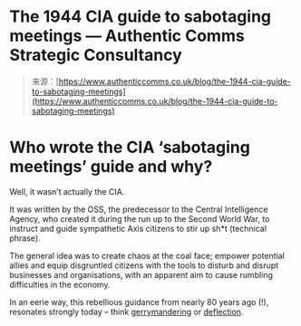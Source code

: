<!--yml
category: 未分类
date: 2024-05-27 15:00:11
-->

# The 1944 CIA guide to sabotaging meetings — Authentic Comms Strategic Consultancy

> 来源：[https://www.authenticcomms.co.uk/blog/the-1944-cia-guide-to-sabotaging-meetings](https://www.authenticcomms.co.uk/blog/the-1944-cia-guide-to-sabotaging-meetings)

# Who wrote the CIA ‘sabotaging meetings’ guide and why?

Well, it wasn’t actually the CIA.

It was written by the OSS, the predecessor to the Central Intelligence Agency, who created it during the run up to the Second World War, to instruct and guide sympathetic Axis citizens to stir up sh*t (technical phrase).

The general idea was to create chaos at the coal face; empower potential allies and equip disgruntled citizens with the tools to disturb and disrupt businesses and organisations, with an apparent aim to cause rumbling difficulties in the economy.

In an eerie way, this rebellious guidance from nearly 80 years ago (!), resonates strongly today – think [gerrymandering](https://www.youtube.com/watch?v=A-4dIImaodQ) or [deflection](https://www.bbc.co.uk/news/world-us-canada-38045852).